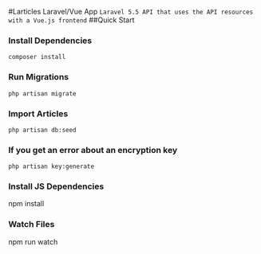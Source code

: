 #Larticles Laravel/Vue App
```Laravel 5.5 API that uses the API resources with a Vue.js frontend```
##Quick Start
### Install Dependencies
```composer install```

### Run Migrations
```php artisan migrate```

### Import Articles
```php artisan db:seed```

### If you get an error about an encryption key
```php artisan key:generate```

### Install JS Dependencies
npm install

### Watch Files
npm run watch